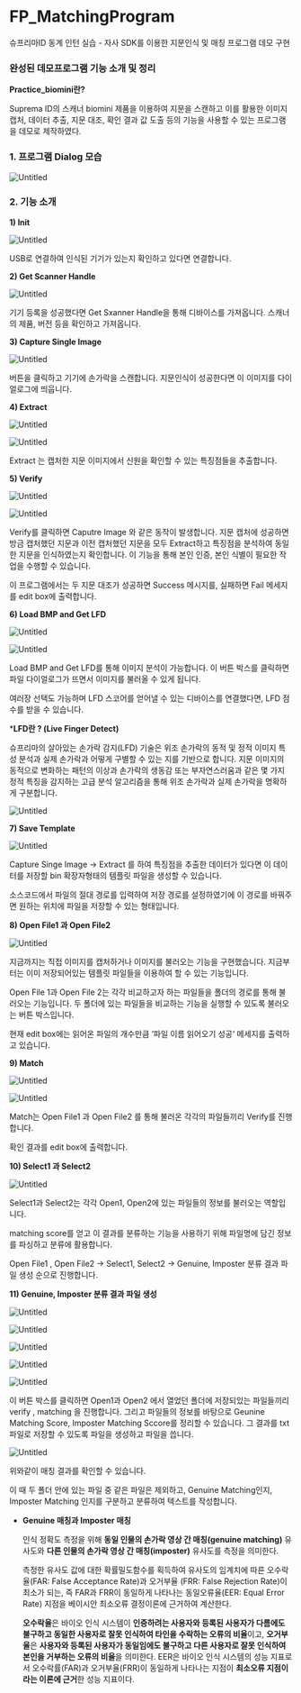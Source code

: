 # FP_MatchingProgram
슈프리마ID 동계 인턴 실습 - 자사 SDK를 이용한 지문인식 및 매칭 프로그램 데모 구현

### 완성된 데모프로그램 기능 소개 및 정리

**Practice_biomini란?**

Suprema ID의 스캐너 biomini 제품을 이용하여 지문을 스캔하고 이를 활용한 이미지 캡처, 데이터 추출, 지문 대조, 확인 결과 값 도출 등의 기능을 사용할 수 있는 프로그램을 데모로 제작하였다. 

### 1. 프로그램 Dialog 모습

![Untitled](https://s3-us-west-2.amazonaws.com/secure.notion-static.com/cd9d16e4-a7b2-42a8-b234-f3441c932a20/Untitled.png)

 

### 2. 기능 소개

**1) Init**  

![Untitled](https://s3-us-west-2.amazonaws.com/secure.notion-static.com/2168dc02-d4b7-4aaf-9967-cbd8ef52bc14/Untitled.png)

USB로 연결하여 인식된 기기가 있는지 확인하고 있다면 연결합니다. 

**2) Get Scanner Handle**

![Untitled](https://s3-us-west-2.amazonaws.com/secure.notion-static.com/444edbd0-a034-434e-bada-42e834ea9076/Untitled.png)

기기 등록을 성공했다면 Get Sxanner Handle을  통해 디바이스를 가져옵니다.  스캐너의 제품, 버전 등을 확인하고 가져옵니다. 

**3) Capture Single Image** 

![Untitled](https://s3-us-west-2.amazonaws.com/secure.notion-static.com/005c4c14-f415-4f70-8c3f-9781a88daa6e/Untitled.png)

버튼을 클릭하고 기기에 손가락을 스캔합니다. 지문인식이 성공한다면 이 이미지를 다이얼로그에 띄웁니다. 

**4) Extract**

![Untitled](https://s3-us-west-2.amazonaws.com/secure.notion-static.com/0e73e090-d333-4c25-9f7d-75310d819766/Untitled.png)

![Untitled](https://s3-us-west-2.amazonaws.com/secure.notion-static.com/ea41c75f-743b-4c2a-b9fc-d38fbe1c2203/Untitled.png)

Extract 는 캡처한 지문 이미지에서 신원을 확인할 수 있는 특징점들을 추출합니다. 

**5) Verify**

![Untitled](https://s3-us-west-2.amazonaws.com/secure.notion-static.com/202e861f-f814-40e9-9ea5-0669aa18aec8/Untitled.png)

![Untitled](https://s3-us-west-2.amazonaws.com/secure.notion-static.com/44c8e619-ad0c-4a34-a555-eab9e7957a7e/Untitled.png)

Verify를 클릭하면 Caputre Image 와 같은 동작이 발생합니다.  지문 캡처에 성공하면 방금 캡처했던 지문과 이전 캡처했던 지문을 모두 Extract하고 특징점을 분석하여 동일한 지문을 인식하였는지 확인합니다. 이 기능을 통해 본인 인증, 본인 식별이 필요한 작업을 수행할 수 있습니다. 

이 프로그램에서는 두 지문 대조가 성공하면 Success 메시지를, 실패하면 Fail 메세지를 edit box에 출력합니다. 

**6) Load BMP and Get LFD** 

![Untitled](https://s3-us-west-2.amazonaws.com/secure.notion-static.com/77d85929-ddc4-4abe-9072-6ab5ef98ec8c/Untitled.png)

![Untitled](https://s3-us-west-2.amazonaws.com/secure.notion-static.com/94e5b5c6-7edd-4e29-ba83-60d34cf0d33c/Untitled.png)

Load BMP and Get LFD를 통해 이미지 분석이 가능합니다. 이 버튼 박스를 클릭하면 파일 다이얼로그가 뜨면서 이미지를 불러올 수 있게 됩니다. 

여러장 선택도 가능하며 LFD 스코어를 얻어낼 수 있는 디바이스를 연결했다면, LFD 점수를 받을 수 있습니다.

***LFD란 ? (Live Finger Detect)**

슈프리마의 살아있는 손가락 감지(LFD) 기술은 위조 손가락의 동적 및 정적 이미지 특성 분석과 실제 손가락과 어떻게 구별할 수 있는 지를 기반으로 합니다. 지문 이미지의 동적으로 변화하는 패턴의 이상과 손가락의 생동감 또는 부자연스러움과 같은 몇 가지 정적 특징을 감지하는 고급 분석 알고리즘을 통해 위조 손가락과 실제 손가락을 명확하게 구분합니다.

![Untitled](https://s3-us-west-2.amazonaws.com/secure.notion-static.com/4c55bb87-13d2-44fe-b285-099f3e03197e/Untitled.png)

**7) Save Template**

![Untitled](https://s3-us-west-2.amazonaws.com/secure.notion-static.com/cfe9d345-ccb6-4a0d-ad2f-2576c6db9666/Untitled.png)

Capture Singe Image → Extract 를 하여 특징점을 추출한 데이터가 있다면 이 데이터를 저장할 bin 확장자형태의 템플릿 파일을 생성할 수 있습니다. 

소스코드에서 파일의 절대 경로를 입력하여 저장 경로를 설정하였기에 이 경로를 바꿔주면 원하는 위치에 파일을 저장할 수 있는 형태입니다. 

**8) Open File1 과 Open File2**

![Untitled](https://s3-us-west-2.amazonaws.com/secure.notion-static.com/cdb010e2-35e4-45e1-a9c2-ef95b6180b35/Untitled.png)

지금까지는 직접 이미지를 캡처하거나 이미지를 불러오는 기능을 구현했습니다. 지금부터는 이미 저장되어있는 템플릿 파일들을 이용하여 할 수 있는 기능입니다. 

Open File 1과 Open File 2는 각각 비교하고자 하는 파일들을 폴더의 경로를 통해 불러오는 기능입니다. 두 폴더에 있는 파일들을 비교하는 기능을 실행할 수 있도록 불러오는 버튼 박스입니다.  

현재 edit box에는 읽어온 파일의 개수만큼 ‘파일 이름 읽어오기 성공‘ 메세지를 출력하고 있습니다.

**9) Match** 

![Untitled](https://s3-us-west-2.amazonaws.com/secure.notion-static.com/264959b3-276e-4c84-9102-12f9e3386eb8/Untitled.png)

![Untitled](https://s3-us-west-2.amazonaws.com/secure.notion-static.com/6d67c9e8-9732-49f0-9912-9769940e0f7e/Untitled.png)

Match는 Open File1 과 Open File2 를 통해 불러온 각각의 파일들끼리 Verify를 진행합니다.

확인 결과를 edit box에 출력합니다. 

**10) Select1 과 Select2**

![Untitled](https://s3-us-west-2.amazonaws.com/secure.notion-static.com/35ed77ea-fa51-4c85-bc45-cda0451fb99a/Untitled.png)

Select1과 Select2는 각각 Open1, Open2에 있는 파일들의 정보를 불러오는 역할입니다. 

matching score를 얻고 이 결과를 분류하는 기능을 사용하기 위해 파일명에 담긴 정보를 파싱하고 분류에 활용합니다. 

Open File1 , Open File2 → Select1, Select2 → Genuine, Imposter 분류 결과 파일 생성 순으로 진행합니다.

**11) Genuine, Imposter 분류 결과 파일 생성**

![Untitled](https://s3-us-west-2.amazonaws.com/secure.notion-static.com/12497853-8e2c-445f-bcb9-f35baee42e6d/Untitled.png)

![Untitled](https://s3-us-west-2.amazonaws.com/secure.notion-static.com/22fe6474-0dcd-48fe-bf34-2c319924edb8/Untitled.png)

![Untitled](https://s3-us-west-2.amazonaws.com/secure.notion-static.com/abfdaef8-0233-479b-8313-5a0eda19b106/Untitled.png)

![Untitled](https://s3-us-west-2.amazonaws.com/secure.notion-static.com/39d89c58-604d-413b-b233-fc9679e4b8e9/Untitled.png)

![Untitled](https://s3-us-west-2.amazonaws.com/secure.notion-static.com/6c1b9aac-5ab9-4fae-ae3d-706f247e1000/Untitled.png)

이 버튼 박스를 클릭하면 Open1과 Open2 에서 열었던 폴더에 저장되있는 파일들끼리 verify , matching 을 진행합니다. 그리고 파일들의 정보를 바탕으로 Geunine Matching Score, Imposter Matching Sccore를 정리할 수 있습니다. 그 결과를 txt 파일로 저장할 수 있도록 파일을 생성하고 파일을 씁니다. 

![Untitled](https://s3-us-west-2.amazonaws.com/secure.notion-static.com/79a4aaea-a52d-4edc-b548-a0ee1fb2c113/Untitled.png)

위와같이 매칭 결과를 확인할 수 있습니다. 

이 때 두 폴더 안에 있는 파일 중 같은 파일은 제외하고, Genuine Matching인지, Imposter Matching 인지를 구분하고 분류하여 텍스트를 작성합니다. 

- **Genuine 매칭과 Imposter 매칭**
    
    인식 정확도 측정을 위해 **동일 인물의 손가락 영상 간 매칭(genuine matching)** 유사도와 **다른 인물의 손가락 영상 간 매칭(imposter)** 유사도를  측정을 의미한다. 
    
    측정한 유사도 값에 대한 확률밀도함수를 획득하여 유사도의 임계치에 따른 오수락율(FAR: False Acceptance Rate)과 오거부율 (FRR: False Rejection Rate)이 최소가 되는, 즉 FAR과 FRR이 동일하게 나타나는 동일오류율(EER: Equal Error Rate) 지점을 베이시안 최소오류 결정이론에 근거하여 계산한다. 
    
    **오수락율**은 바이오 인식 시스템이 **인증하려는 사용자와 등록된 사용자가 다름에도 불구하고 동일한 사용자로 잘못 인식하여 타인을 수락하는 오류의 비율**이고, **오거부율**은 **사용자와 등록된 사용자가 동일임에도 불구하고 다른 사용자로 잘못 인식하여 본인을 거부하는 오류의 비율**을 의미한다. EER은 바이오 인식 시스템의 성능 지표로서 오수락률(FAR)과 오거부율(FRR)이 동일하게 나타나는 지점이 **최소오류 지점이라는 이론에 근거**한 성능 지표이다.

